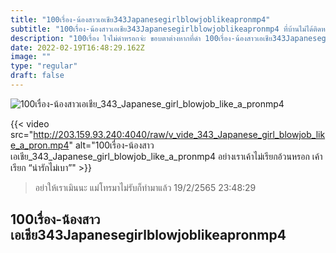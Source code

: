 ```yaml
---
title: "100เรื่อง-น้องสาวเอเชีย343Japanesegirlblowjoblikeapronmp4"
subtitle: "100เรื่อง-น้องสาวเอเชีย343Japanesegirlblowjoblikeapronmp4 ที่บ้านไม่ได้ติดหรูค่ะ ที่บ้านติดหนี้"
description: "100เรื่อง ใจไม่ดำหรอกจ่ะ ขอบตาต่างหากที่ดำ 100เรื่อง-น้องสาวเอเชีย343Japanesegirlblowjoblikeapronmp4 19/2/2565 23:48:29"
date: 2022-02-19T16:48:29.162Z
image: ""
type: "regular"
draft: false
---
```


![100เรื่อง-น้องสาวเอเชีย_343_Japanese_girl_blowjob_like_a_pronmp4](http://203.159.93.240:4040/raw/v_vide_343_Japanese_girl_blowjob_like_a_pron.jpg)

{{< video src="http://203.159.93.240:4040/raw/v_vide_343_Japanese_girl_blowjob_like_a_pron.mp4" alt="100เรื่อง-น้องสาวเอเชีย_343_Japanese_girl_blowjob_like_a_pronmp4 อย่างเราเค้าไม่เรียกอ้วนหรอก เค้าเรียก “น่ารักไม่เบา”" >}}


> อย่าให้เราเมินนะ แม่โทรมาไม่รับก็ทำมาแล้ว 19/2/2565 23:48:29

## 100เรื่อง-น้องสาวเอเชีย343Japanesegirlblowjoblikeapronmp4
